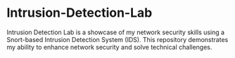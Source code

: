 # Intrusion-Detection-Lab
Intrusion Detection Lab is a showcase of my network security skills using a Snort-based Intrusion Detection System (IDS). This repository demonstrates my ability to enhance network security and solve technical challenges.
